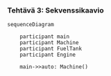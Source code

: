 ### Tehtävä 3: Sekvenssikaavio

```mermaid
sequenceDiagram

    participant main
    participant Machine
    participant FuelTank
    participant Engine

    main->>auto: Machine()

```
